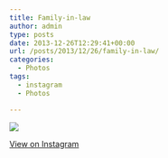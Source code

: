 ```yaml
---
title: Family-in-law
author: admin
type: posts
date: 2013-12-26T12:29:41+00:00
url: /posts/2013/12/26/family-in-law/
categories:
  - Photos
tags:
  - instagram
  - Photos

---
```

<img src="https://lobban.org/wordpress//HLIC/31e0083dd4472af943d33367d24d2696.jpg" class="instagram-image" />

<p class="view-instagram">
  <a href="http://instagram.com/p/iYlXCdqllW/">View on Instagram</a>
</p>
